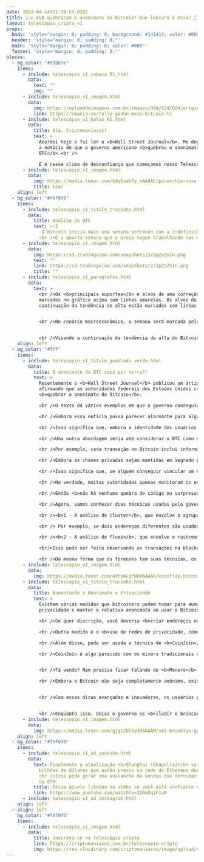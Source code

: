 ```yaml
---
date: 2023-04-14T11:59:57.028Z
title: 🇺🇸 EUA quebraram o anonimato do Bitcoin? Que loucura é essa? 🤯
layout: telescopio_cripto_v1
props:
  body: 'style="margin: 0; padding: 0; background: #141414; color: #000"'
  header: 'style="margin: 0; padding: 0;"'
  main: 'style="margin: 0; padding: 0; color: #000"'
  footer: 'style="margin: 0; padding: 0;"'
blocks:
  - bg_color: "#00bb7e"
    items:
      - include: telescopio_v1_cabeca_01.html
        data:
          text: ""
          img: ""
      - include: telescopio_v1_imagem.html
        data:
          img: https://uploaddeimagens.com.br/images/004/424/024/original/image.png?1681136446
          link: https://cmania.co/rally-ganhe-meio-bitcoin-tc
      - include: telescopio_v1_balao_01.html
        data:
          title: Olá, Criptomaníacos!
          text: >
            Acordei hoje e fui ler o <b>Wall Street Journal</b>. Me deparei com
            a notícia de que o governo americano <b>quebrou o anonimato do
            BTC</b>.<br />

            E é nesse clima de desconfiança que começamos nosso Telescópio. Afinal, quando o estado fala algo, a chance de ser mentira sobe a nível de alcançar a estratosfera.
      - include: telescopio_v1_imagem.html
        data:
          img: https://media.tenor.com/k0q5ieb7y_oAAAAC/pinocchio-nose.gif
          title: bear
    align: left
  - bg_color: "#f0f0f0"
    items:
      - include: telescopio_v1_titulo_tracinho.html
        data:
          title: Análise do BTC
          text: >-2
             O Bitcoin inicia mais uma semana sofrendo com a indefinição de mercado. 
            <br />É a quarta semana que o preço segue trabalhando nos mesmos patamares entre os níveis de gatilho (linhas rosas), que vão ditar a direção do preço com um <b>rompimento</b>.
      - include: telescopio_v1_imagem.html
        data:
          img: https://s3.tradingview.com/snapshots/2/2pZaZoin.png
          text: ""
          link: https://s3.tradingview.com/snapshots/2/2pZaZoin.png
          title: ""
      - include: telescopio_v1_paragrafos.html
        data:
          text: >-
            <br />Os <b>principais suportes</b> e alvos de uma correção estão
            marcados no gráfico acima com linhas amarelas. Os alvos da
            continuação da tendência de alta estão marcados com linhas verdes. 


            <br />No cenário macroeconômico, a semana será marcada pela divulgação da inflação americana, o <b>CPI</b>, na quarta-feira às 09:30 da manhã. Esse indicador tem o poder de balançar os mercados, dependendo do seu contexto. 


            <br />Visando a continuação da tendência de alta do Bitcoin, o melhor cenário seria uma <b>inflação abaixo da expectativa</b>.
    align: left
  - bg_color: "#fff"
    items:
      - include: telescopio_v1_titulo_quadrado_verde.html
        data:
          title: O anonimato do BTC caiu por terra?!
          text: >
            Recentemente o <b>Wall Street Journal</b> publicou um artigo
            afirmando que as autoridades federais dos Estados Unidos conseguiram
            <b>quebrar o anonimato do Bitcoin</b>. 

            <br />O texto dá vários exemplos em que o governo conseguiu <b>rastrear</b> supostos criminosos pela Blockchain e <b>interceptou</b> o dinheiro, prendendo as pessoas envolvidas.

            <br />Embora essa notícia possa parecer alarmante para alguns usuários de Bitcoin, é importante lembrar que o Bitcoin não é anônimo, mas sim <b>pseudônimo</b>. 

            <br />Isso significa que, embora a identidade dos usuários não seja revelada diretamente nas transações, ainda é possível rastrear as transações e vinculá-las a uma pessoa ou entidade através de outras informações.

            <br />Uma outra abordagem seria até considerar o BTC como <b>anônimo, mas não esquecer o seu lado transparente e aberto</b>.

            <br />Por exemplo, cada transação no Bitcoin inclui informações sobre os endereços de envio e recebimento. 

            <br />Embora as chaves privadas sejam mantidas em segredo pelos usuários, as chaves públicas e <b>os endereços podem ser vistos por qualquer pessoa na blockchain</b>.

            <br />Isso significa que, se alguém conseguir vincular um endereço a uma pessoa ou entidade específica (por exemplo, através de informações fornecidas por uma exchange de criptomoedas), <b>será possível rastrear todas as transações realizadas por esse endereço</b>. 

            <br />Na verdade, muitas autoridades apenas monitoram os endereços e ficam esperando que as moedas sejam enviadas para uma exchange ou serviço que os vincule.

            <br />Então <b>não há nenhuma quebra de código ou surpresas</b>. O Bitcoin funciona perfeitamente dentro da proposta de pseudoanonimato que tem.

            <br />Agora, vamos conhecer duas técnicas usadas pelo governo e pesquisadores para vincular vários endereços a uma única entidade:

            <br /><b>1 - A análise de cluster</b>, que envolve o agrupamento de endereços. Isso pode ser feito de várias maneiras, como observando padrões de gastos e recebimentos, ou analisando informações de entrada e saída de transações.

            <br /> Por exemplo, se dois endereços diferentes são usados como entradas em uma única transação, é provável que eles sejam controlados pela mesma entidade.

            <br /><b>2 - A análise de fluxo</b>, que envolve o rastreamento do fluxo de criptomoedas entre endereços. 

            <br/>Isso pode ser feito observando as transações na blockchain e seguindo o caminho das criptomoedas à medida que elas são transferidas entre endereços. Ao fazer isso, é possível identificar padrões e vincular vários endereços a uma única entidade.

            <br />Da mesma forma que os forenses tem suas técnicas, os usuários que lutam por maior privacidade possuem alguns recursos. Vamos ver alguns deles a seguir.
      - include: telescopio_v1_imagem.html
        data:
          img: https://media.tenor.com/4Xhb6CqPNH0AAAAC/coinflip-bitcoin.gif
      - include: telescopio_v1_titulo_tracinho.html
        data:
          title: Aumentando o Anonimato e Privacidade
          text: >
            Existem várias medidas que bitcoiners podem tomar para aumentar sua
            privacidade e manter o relativo anonimato ao usar o Bitcoin.

            <br />Se quer discrição, você deveria <b>criar endereços novos a cada vez que for receber uma transação</b>. Ao não reutilizar endereços, o rastreio é mais difícil. 

            <br />Outra medida é o <b>uso de redes de privacidade, como a Tor</b>. Essas redes permitem que os usuários realizem transações ocultando seu endereço IP e outras informações que possam ser usadas para identificá-los.

            <br />Além disso, pode ser usada a técnica de <b>CoinJoin</b> para misturar suas transações com as de outros usuários.

            <br />CoinJoin é algo parecido com os mixers tradicionais de criptomoeda. Mas ela é considerada <b>descentralizada, mais segura e menos propenso a regulamentações</b>. A <b>Wasabi Wallet</b> oferece esse serviço.


            <br />Tá vendo? Nem precisa ficar falando de <b>Monero</b> e <b>ZCash</b>.

            <br />Embora o Bitcoin não seja completamente anônimo, existem várias medidas que os usuários avançados podem tomar para aumentar sua privacidade e manter o relativo anonimato ao usar a criptomoeda. 


            <br />Com essas dicas avançadas e inovadoras, os usuários podem desfrutar dos benefícios do Bitcoin enquanto protegem sua privacidade.


            <br />Enquanto isso, deixa o governo se <b>iludir e brincar de pique esconde</b>… um dia eles aprendem conceitos e fundamentos reais por trás do maior ativo do mercado cripto.
      - include: telescopio_v1_imagem.html
        data:
          img: https://media.tenor.com/gjgtZUltw38AAAAM/sml-brooklyn-guy.gif
    align: left
  - bg_color: "#f0f0f0"
    items:
      - include: telescopio_v1_ad_youtube.html
        data:
          text: Finalmente a atualização <b>Shanghai (Shapella)</b> vai destravar os
            bilhões de dólares que estão presos na rede da Ethereum desde 2020.
            <br />Isso pode gerar uma avalanche de vendas que derrubaria o preço
            da ETH.
          title: Deixa aquele likezão no vídeo se você está confiante no BTC!
          link: https://www.youtube.com/watch?v=2IReRqiF1uM
      - include: telescopio_v1_ad_instagram.html
    align: left
  - align: left
    bg_color: "#f0f0f0"
    items:
      - include: telescopio_v1_imagem.html
        data:
          title: inscreva-se no telescópio cripto
          link: https://criptomaniacos.com.br/telescopio-cripto
          img: https://res.cloudinary.com/criptomaniacos/image/upload/v1662133224/telescopio/inscreva-se-telescopio.png
---
```

